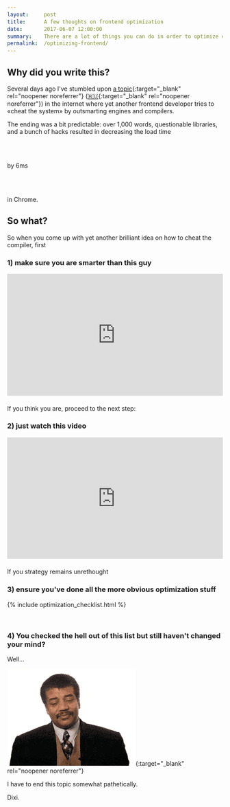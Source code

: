 ```yaml
---
layout:     post
title:      A few thoughts on frontend optimization
date:       2017-06-07 12:00:00
summary:    There are a lot of things you can do in order to optimize client-side. But sometimes it goes wrong.
permalink:  /optimizing-frontend/
---
```


## Why did you write this? 

Several days ago I've stumbled upon 
[a topic](http://www.mattzeunert.com/2017/01/30/lazy-javascript-parsing-in-v8.html){:target="_blank" rel="noopener noreferrer"}
([🇷🇺](https://medium.com/devschacht/lazy-javascript-parsing-in-v8-99b5c3a6cbba){:target="_blank" rel="noopener noreferrer"})
in the internet where yet another frontend developer 
tries to &laquo;cheat the system&raquo; by outsmarting engines and compilers. 

 
The ending was a bit predictable: over 1,000 words, questionable libraries, and a bunch of hacks resulted in decreasing the load time

<br />
<br />

by 6ms 

<br />
<br />

in Chrome.

## So what?

So when you come up with yet another brilliant idea on how to cheat the compiler, first  

### 1) make sure you are smarter than this guy

<style>.embed-container { position: relative; padding-bottom: 56.25%; height: 0; overflow: hidden; max-width: 100%; margin-bottom: 1.5em; } .embed-container iframe, .embed-container object, .embed-container embed { position: absolute; top: 0; left: 0; width: 100%; height: 100%; }</style><div class='embed-container'><iframe src='https://www.youtube.com/embed/65-RbBwZQdU' frameborder='0' allowfullscreen></iframe></div>

If you think you are, proceed to the next step:

### 2) just watch this video

<style>.embed-container { position: relative; padding-bottom: 56.25%; height: 0; overflow: hidden; max-width: 100%; margin-bottom: 1.5em; } .embed-container iframe, .embed-container object, .embed-container embed { position: absolute; top: 0; left: 0; width: 100%; height: 100%; }</style><div class='embed-container'><iframe src='https://www.youtube.com/embed/PhUb7y9WZGs' frameborder='0' allowfullscreen></iframe></div>

If you strategy remains unrethought 

### 3) ensure you've done all the more obvious optimization stuff

{% include optimization_checklist.html %}

<br>


### 4) You checked the hell out of this list but still haven't changed your mind?

Well...

[![I give up](/images/well.gif "I give up")](https://medium.com/new-story){:target="_blank" rel="noopener noreferrer"}

I have to end this topic somewhat pathetically.

Dixi.